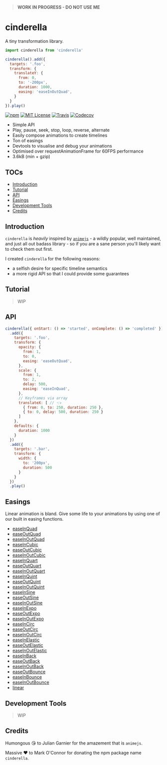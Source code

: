 > __WORK IN PROGRESS - DO NOT USE ME__

# cinderella

A tiny transformation library.

```javascript
import cinderella from 'cinderella'

cinderella().add({
  targets: '.foo',
  transform: {
    translateY: {
      from: 0,
      to: '-200px',
      duration: 1000,
      easing: 'easeInOutQuad',
    }
  }
}).play()
```

[![npm](https://img.shields.io/npm/v/cinderella.svg?style=flat-square)](http://npm.im/cinderella)
[![MIT License](https://img.shields.io/npm/l/cinderella.svg?style=flat-square)](http://opensource.org/licenses/MIT)
[![Travis](https://img.shields.io/travis/ctrlplusb/cinderella.svg?style=flat-square)](https://travis-ci.org/ctrlplusb/cinderella)
[![Codecov](https://img.shields.io/codecov/c/github/ctrlplusb/cinderella.svg?style=flat-square)](https://codecov.io/github/ctrlplusb/cinderella)

 - Simple API
 - Play, pause, seek, stop, loop, reverse, alternate
 - Easily compose animations to create timelines
 - Ton of easings
 - Devtools to visualise and debug your animations
 - Optimised over requestAnimationFrame for 60FPS performance
 - 3.6kB (min + gzip)

## TOCs

  - [Introduction](#introduction)
  - [Tutorial](#tutorial)
  - [API](#api)
  - [Easings](#easings)
  - [Development Tools](#development-tools)
  - [Credits](#credits)

## Introduction

`cinderella` is _heavily_ inspired by [`animejs`](http://animejs.com/) - a wildly popular, well maintained, and just all out badass library - so if you are a sane person you'll likely want to check them out first.

I created `cinderella` for the following reasons:

 - a selfish desire for specific timeline semantics
 - a more rigid API so that I could provide some guarantees

## Tutorial

> WIP

## API

```javascript
cinderella({ onStart: () => 'started', onComplete: () => 'completed' })
  .add({
    targets: '.foo',
    transform: {
      opacity: {
        from: 1,
        to: 0,
        easing: 'easeOutQuad',
      },
      scale: {
        from: 1,
        to: 2,
        delay: 500,
        easing: 'easeInQuad',
      },
      // Keyframes via array
      translateX: [ // 👈
        { from: 0, to: 250, duration: 250 },
        { to: 0, delay: 500, duration: 250 }
      ]
    },
    defaults: {
      duration: 1000
    }
  })
  .add({
    targets: '.bar',
    transform: {
      width: {
        to: '200px',
        duration: 500
      }
    }
  })
  .play()
```

## Easings

Linear animation is bland. Give some life to your animations by using one of
our built in easing functions.

 - [easeInQuad](http://easings.net/#easeInQuad)
 - [easeOutQuad](http://easings.net/#easeOutQuad)
 - [easeInOutQuad](http://easings.net/#easeInOutQuad)
 - [easeInCubic](http://easings.net/#easeInCubic)
 - [easeOutCubic](http://easings.net/#easeOutCubic)
 - [easeInOutCubic](http://easings.net/#easeInOutCubic)
 - [easeInQuart](http://easings.net/#easeInQuart)
 - [easeOutQuart](http://easings.net/#easeOutQuart)
 - [easeInOutQuart](http://easings.net/#easeInOutQuart)
 - [easeInQuint](http://easings.net/#easeInQuint)
 - [easeOutQuint](http://easings.net/#easeOutQuint)
 - [easeInOutQuint](http://easings.net/#easeInOutQuint)
 - [easeInSine](http://easings.net/#easeInSine)
 - [easeOutSine](http://easings.net/#easeOutSine)
 - [easeInOutSine](http://easings.net/#easeInOutSine)
 - [easeInExpo](http://easings.net/#easeInExpo)
 - [easeOutExpo](http://easings.net/#easeOutExpo)
 - [easeInOutExpo](http://easings.net/#easeInOutExpo)
 - [easeInCirc](http://easings.net/#easeInCirc)
 - [easeOutCirc](http://easings.net/#easeOutCirc)
 - [easeInOutCirc](http://easings.net/#easeInOutCirc)
 - [easeInElastic](http://easings.net/#easeInElastic)
 - [easeOutElastic](http://easings.net/#easeOutElastic)
 - [easeInOutElastic](http://easings.net/#easeInOutElastic)
 - [easeInBack](http://easings.net/#easeInBack)
 - [easeOutBack](http://easings.net/#easeOutBack)
 - [easeInOutBack](http://easings.net/#easeInOutBack)
 - [easeOutBounce](http://easings.net/#easeOutBounce)
 - [easeInBounce](http://easings.net/#easeInBounce)
 - [easeInOutBounce](http://easings.net/#easeInOutBounce)
 - [linear](http://easings.net/#linear)

## Development Tools

> WIP

## Credits

Humongous 😘 to Julian Garnier for the amazement that is `animejs`.

Massive ❤️ to Mark O'Connor for donating the npm package name `cinderella`.  ️